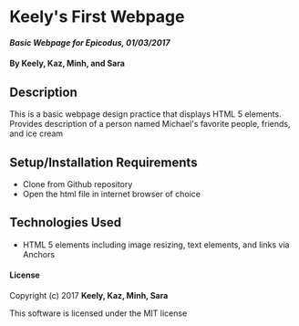 # Keely's First Webpage

#### _Basic Webpage for Epicodus, 01/03/2017_

#### By Keely, Kaz, Minh, and Sara

## Description

This is a basic webpage design practice that displays HTML 5 elements. Provides description of a person named Michael's favorite people, friends, and ice cream

## Setup/Installation Requirements

* Clone from Github repository
* Open the html file in internet browser of choice

## Technologies Used

* HTML 5 elements including image resizing, text elements, and links via Anchors

#### License
Copyright (c) 2017 **Keely, Kaz, Minh, Sara**

This software is licensed under the MIT license
